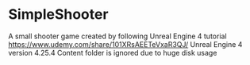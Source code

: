# SimpleShooter
A small shooter game created by following Unreal Engine 4 tutorial
https://www.udemy.com/share/101XRsAEETeVxaR3QJ/
Unreal Engine 4 version 4.25.4
Content folder is ignored due to huge disk usage
